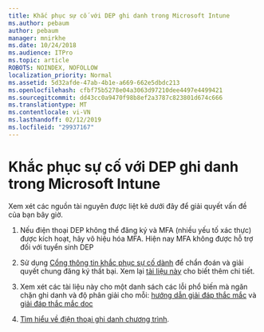 ```yaml
---
title: Khắc phục sự cố với DEP ghi danh trong Microsoft Intune
ms.author: pebaum
author: pebaum
manager: mnirkhe
ms.date: 10/24/2018
ms.audience: ITPro
ms.topic: article
ROBOTS: NOINDEX, NOFOLLOW
localization_priority: Normal
ms.assetid: 5d32afde-47ab-4b1e-a669-662e5dbdc213
ms.openlocfilehash: cfbf75b5278e04a3063d97210dee4497e4499421
ms.sourcegitcommit: dd43cc0a9470f98b8ef2a3787c823801d674c666
ms.translationtype: MT
ms.contentlocale: vi-VN
ms.lasthandoff: 02/12/2019
ms.locfileid: "29937167"
---
```

# <a name="troubleshoot-issues-with-dep-enrollment-in-microsoft-intune"></a>Khắc phục sự cố với DEP ghi danh trong Microsoft Intune

Xem xét các nguồn tài nguyên được liệt kê dưới đây để giải quyết vấn đề của bạn bây giờ. 
  
1. Nếu điện thoại DEP không thể đăng ký và MFA (nhiều yếu tố xác thực) được kích hoạt, hãy vô hiệu hóa MFA. Hiện nay MFA không được hỗ trợ đối với tuyển sinh DEP
    
2. Sử dụng [Cổng thông tin khắc phục sự cố dành](https://devicemanagement.microsoft.com/#blade/Microsoft_Intune_DeviceSettings/TroubleshootBlade) để chẩn đoán và giải quyết chung đăng ký thất bại. Xem lại [tài liệu này](https://docs.microsoft.com/intune/help-desk-operators) cho biết thêm chi tiết. 
    
3. Xem xét các tài liệu này cho một danh sách các lỗi phổ biến mà ngăn chặn ghi danh và độ phân giải cho mỗi: [hướng dẫn giải đáp thắc mắc](https://support.microsoft.com/help/4039809/troubleshooting-ios-device-enrollment-in-intune) và [giải đáp thắc mắc doc](https://docs.microsoft.com/intune-classic/troubleshoot/troubleshoot-device-enrollment-in-intune)
    
4. [Tìm hiểu về điện thoại ghi danh chương trình](https://docs.microsoft.com/intune/device-enrollment-program-enroll-ios).
    

